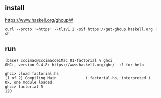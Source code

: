 

## install

https://www.haskell.org/ghcup/#

    curl --proto '=https' --tlsv1.2 -sSf https://get-ghcup.haskell.org | sh

## run

```
(base) cccimac@cccimacdeiMac 01-factorial % ghci
GHCi, version 9.4.8: https://www.haskell.org/ghc/  :? for help

ghci> :load factorial.hs
[1 of 2] Compiling Main             ( factorial.hs, interpreted )
Ok, one module loaded.
ghci> factorial 5
120
```
